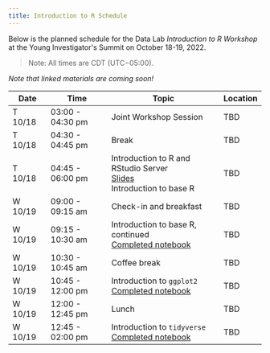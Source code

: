 ```yaml
---
title: Introduction to R Schedule
---
```


Below is the planned schedule for the Data Lab _Introduction to R Workshop_ at the Young Investigator's Summit on October 18-19, 2022.
> Note: All times are CDT (UTC−05:00).

_Note that linked materials are coming soon!_

| Date | Time | Topic | Location |
|------|---------|----|----------|
| T 10/18 | 03:00 - 04:30 pm |  Joint Workshop Session | TBD |
| T 10/18 | 04:30 - 04:45 pm | Break | TBD |
| T 10/18 | 04:45 - 06:00 pm | Introduction to R and RStudio Server <br> [Slides]() <br> Introduction to base R | TBD |
| W 10/19 | 09:00 - 09:15 am | Check-in and breakfast | TBD |
| W 10/19 | 09:15 - 10:30 am | Introduction to base R, continued <br> [Completed notebook]() | TBD |
| W 10/19 | 10:30 - 10:45 am | Coffee break | TBD |
| W 10/19 | 10:45 - 12:00 pm | Introduction to `ggplot2` <br> [Completed notebook]() | TBD |
| W 10/19 | 12:00 - 12:45 pm | Lunch | TBD |
| W 10/19 | 12:45 - 02:00 pm | Introduction to `tidyverse` <br> [Completed notebook]() | TBD |

